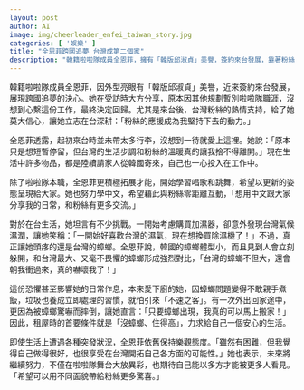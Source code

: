 ```yaml
---
layout: post
author: AI
image: img/cheerleader_enfei_taiwan_story.jpg
categories: [ '娛樂' ]
title: "全恩菲跨國追夢 台灣成第二個家"
description: "韓籍啦啦隊成員全恩菲，擁有「韓版邱淑貞」美譽，簽約來台發展，靠著粉絲支持展現跨國逐夢的決心。初到台灣原想短暫停留，卻愛上當地步調與溫暖氛圍，積極學中文、拓展唱跳才藝，希望用多元面貌與粉絲密切互動。生活中雖遇蟑螂帶來困擾，也樂觀面對挑戰，堅持以正向心態在台灣深耕，期待繼續帶來驚喜。"
---
```

韓籍啦啦隊成員全恩菲，因外型亮眼有「韓版邱淑貞」美譽，近來簽約來台發展，展現跨國追夢的決心。她在受訪時大方分享，原本因其他規劃暫別啦啦隊職涯，沒想到心繫這份工作，最終決定回歸。尤其是來台後，台灣粉絲的熱情支持，給了她莫大信心，讓她立志在台深耕：「粉絲的應援成為我堅持下去的動力。」

全恩菲透露，起初來台時並未帶太多行李，沒想到一待就愛上這裡。她說：「原本只是想短暫停留，但台灣的生活步調和粉絲的溫暖真的讓我捨不得離開。」現在生活中許多物品，都是陸續請家人從韓國寄來，自己也一心投入在工作中。

除了啦啦隊本職，全恩菲更積極拓展才能，開始學習唱歌和跳舞，希望以更新的姿態呈現給大家。她也努力學中文，希望藉此與粉絲零距離互動，「想用中文跟大家分享我的日常，和粉絲有更多交流。」

對於在台生活，她坦言有不少挑戰。一開始考慮購買加濕器，卻意外發現台灣氣候濕潤，讓她笑稱：「一開始好喜歡台灣的濕氣，現在想換買除濕機了！」不過，真正讓她頭疼的還是台灣的蟑螂。全恩菲說，韓國的蟑螂體型小，而且見到人會立刻躲開，和台灣最大、又毫不畏懼的蟑螂形成強烈對比，「台灣的蟑螂不但大，還會朝我衝過來，真的嚇壞我了！」

這份恐懼甚至影響她的日常作息，本來愛下廚的她，因蟑螂問題變得不敢親手煮飯，垃圾也養成立即處理的習慣，就怕引來「不速之客」。有一次外出回家途中，更因為被蟑螂驚嚇而摔倒，讓她直言：「只要蟑螂出現，我真的可以馬上搬家！」因此，租屋時的首要條件就是「沒蟑螂、住得高」，力求給自己一個安心的生活。

即使生活上遭遇各種突發狀況，全恩菲依舊保持樂觀態度。「雖然有困難，但我覺得自己做得很好，也很享受在台灣開拓自己各方面的可能性。」她也表示，未來將繼續努力，不僅在啦啦隊舞台大放異彩，也期待自己能以多方才能被更多人看見。「希望可以用不同面貌帶給粉絲更多驚喜。」